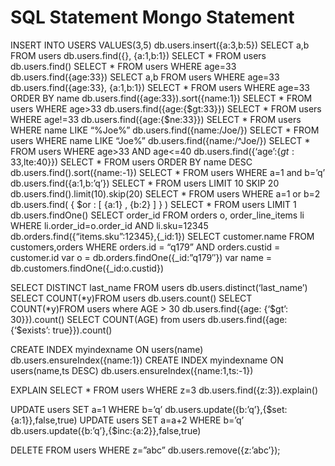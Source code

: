 SQL Statement                                       Mongo Statement
=========================================================

INSERT INTO USERS VALUES(3,5)                       db.users.insert({a:3,b:5})
SELECT a,b FROM users	                            db.users.find({}, {a:1,b:1})
SELECT * FROM users	                                db.users.find()
SELECT * FROM users WHERE age=33	                db.users.find({age:33})
SELECT a,b FROM users WHERE age=33	                db.users.find({age:33}, {a:1,b:1})
SELECT * FROM users WHERE age=33 ORDER BY name	    db.users.find({age:33}).sort({name:1})
SELECT * FROM users WHERE age>33	                db.users.find({age:{$gt:33}})
SELECT * FROM users WHERE age!=33	                db.users.find({age:{$ne:33}})
SELECT * FROM users WHERE name LIKE “%Joe%”	        db.users.find({name:/Joe/})
SELECT * FROM users WHERE name LIKE “Joe%”	        db.users.find({name:/^Joe/})
SELECT * FROM users WHERE age>33 AND age<=40	    db.users.find({‘age’:{$gt:33,$lte:40}})
SELECT * FROM users ORDER BY name DESC	            db.users.find().sort({name:-1})
SELECT * FROM users WHERE a=1 and b=’q’	            db.users.find({a:1,b:’q’})
SELECT * FROM users LIMIT 10 SKIP 20	            db.users.find().limit(10).skip(20)
SELECT * FROM users WHERE a=1 or b=2	            db.users.find( { $or : [ {a:1} , {b:2} ] } )
SELECT * FROM users LIMIT 1	                        db.users.findOne()
SELECT order_id FROM orders o, order_line_items li
WHERE li.order_id=o.order_id AND li.sku=12345	    db.orders.find({“items.sku”:12345},{_id:1})
SELECT customer.name FROM customers,orders
WHERE orders.id = “q179”
AND orders.custid = customer.id	                    var o = db.orders.findOne({_id:”q179″})
                                                    var name = db.customers.findOne({_id:o.custid})


SELECT DISTINCT last_name FROM users	            db.users.distinct(‘last_name’)
SELECT COUNT(*y)FROM users	                        db.users.count()
SELECT COUNT(*y)FROM users where AGE > 30	        db.users.find({age: {‘$gt’: 30}}).count()
SELECT COUNT(AGE) from users	                    db.users.find({age: {‘$exists’: true}}).count()


CREATE INDEX myindexname ON users(name)	            db.users.ensureIndex({name:1})
CREATE INDEX myindexname ON users(name,ts DESC)	    db.users.ensureIndex({name:1,ts:-1})


EXPLAIN SELECT * FROM users WHERE z=3	            db.users.find({z:3}).explain()


UPDATE users SET a=1 WHERE b=’q’	                db.users.update({b:’q’},{$set:{a:1}},false,true)
UPDATE users SET a=a+2 WHERE b=’q’	                db.users.update({b:’q’},{$inc:{a:2}},false,true)


DELETE FROM users WHERE z=”abc”	                    db.users.remove({z:’abc’});